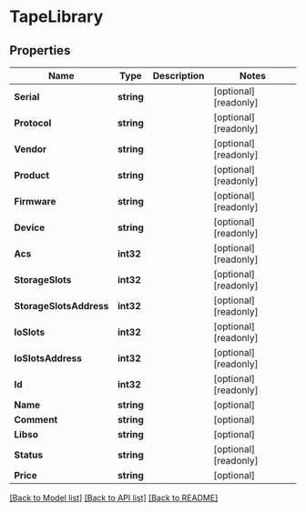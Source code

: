 # TapeLibrary

## Properties

Name | Type | Description | Notes
------------ | ------------- | ------------- | -------------
**Serial** | **string** |  | [optional] [readonly] 
**Protocol** | **string** |  | [optional] [readonly] 
**Vendor** | **string** |  | [optional] [readonly] 
**Product** | **string** |  | [optional] [readonly] 
**Firmware** | **string** |  | [optional] [readonly] 
**Device** | **string** |  | [optional] [readonly] 
**Acs** | **int32** |  | [optional] [readonly] 
**StorageSlots** | **int32** |  | [optional] [readonly] 
**StorageSlotsAddress** | **int32** |  | [optional] [readonly] 
**IoSlots** | **int32** |  | [optional] [readonly] 
**IoSlotsAddress** | **int32** |  | [optional] [readonly] 
**Id** | **int32** |  | [optional] [readonly] 
**Name** | **string** |  | [optional] 
**Comment** | **string** |  | [optional] 
**Libso** | **string** |  | [optional] 
**Status** | **string** |  | [optional] [readonly] 
**Price** | **string** |  | [optional] 

[[Back to Model list]](../README.md#documentation-for-models) [[Back to API list]](../README.md#documentation-for-api-endpoints) [[Back to README]](../README.md)


